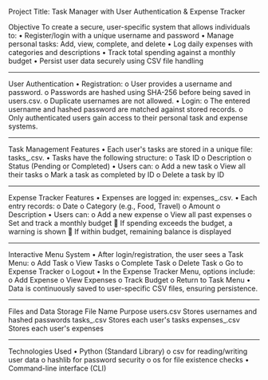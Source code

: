 Project Title: Task Manager with User Authentication & Expense Tracker

Objective
To create a secure, user-specific system that allows individuals to:
•	Register/login with a unique username and password
•	Manage personal tasks: Add, view, complete, and delete
•	Log daily expenses with categories and descriptions
•	Track total spending against a monthly budget
•	Persist user data securely using CSV file handling
________________________________________
User Authentication
•	Registration: 
o	User provides a username and password.
o	Passwords are hashed using SHA-256 before being saved in users.csv.
o	Duplicate usernames are not allowed.
•	Login: 
o	The entered username and hashed password are matched against stored records.
o	Only authenticated users gain access to their personal task and expense systems.
________________________________________
Task Management Features
•	Each user's tasks are stored in a unique file: tasks_<username>.csv.
•	Tasks have the following structure: 
o	Task ID
o	Description
o	Status (Pending or Completed)
•	Users can: 
o	Add a new task
o	View all their tasks
o	Mark a task as completed by ID
o	Delete a task by ID
________________________________________
Expense Tracker Features
•	Expenses are logged in: expenses_<username>.csv.
•	Each entry records: 
o	Date
o	Category (e.g., Food, Travel)
o	Amount
o	Description
•	Users can: 
o	Add a new expense
o	View all past expenses
o	Set and track a monthly budget 
	If spending exceeds the budget, a warning is shown
	If within budget, remaining balance is displayed
________________________________________
Interactive Menu System
•	After login/registration, the user sees a Task Menu: 
o	Add Task
o	View Tasks
o	Complete Task
o	Delete Task
o	Go to Expense Tracker
o	Logout
•	In the Expense Tracker Menu, options include: 
o	Add Expense
o	View Expenses
o	Track Budget
o	Return to Task Menu
•	Data is continuously saved to user-specific CSV files, ensuring persistence.
________________________________________
Files and Data Storage
File Name	Purpose
users.csv	Stores usernames and hashed passwords
tasks_<username>.csv	Stores each user's tasks
expenses_<username>.csv	Stores each user's expenses
________________________________________
Technologies Used
•	Python (Standard Library) 
o	csv for reading/writing user data
o	hashlib for password security
o	os for file existence checks
•	Command-line interface (CLI)

